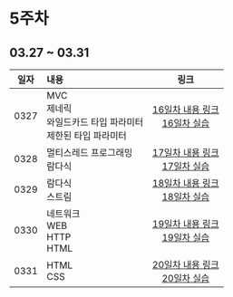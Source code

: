 # 5주차
## 03.27 ~ 03.31

|  일자  | 내용                                         |                           링크                           |
|:----:|:-------------------------------------------|:------------------------------------------------------:|
| 0327 | MVC<br>제네릭<br>와일드카드 타입 파라미터<br>제한된 타입 파라미터 | [16일차 내용 링크](./day16/course)<br/>[16일차 실습](./day16/hw) |
| 0328 | 멀티스레드 프로그래밍 <br> 람다식                       | [17일차 내용 링크](./day17/course)<br/>[17일차 실습](./day17/hw) |
| 0329 | 람다식<br/>스트림<br/>                           | [18일차 내용 링크](./day18/course)<br/>[18일차 실습](./day18/hw) |
| 0330 | 네트워크<br/>WEB<br/>HTTP<br/>HTML             | [19일차 내용 링크](./day19/course)<br/>[19일차 실습](./day19/hw) |
| 0331 | HTML<br/>CSS                               | [20일차 내용 링크](./day20/course)<br/>[20일차 실습](./day20/hw) |
